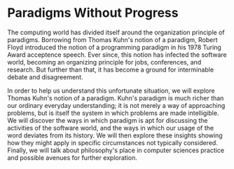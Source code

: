 # Paradigms Without Progress

The computing world has divided itself around the organization principle of paradigms. Borrowing from Thomas Kuhn's notion of a paradigm, Robert Floyd introduced the notion of a programming paradigm in his 1978 Turing Award acceptence speech. Ever since, this notion has infected the software world, becoming an organizing principle for jobs, conferences, and research. But further than that, it has become a ground for interminable debate and disagreement. 

In order to help us understand this unfortunate situation, we will explore Thomas Kuhn's notion of a paradigm. Kuhn's paradigm is much richer than our ordinary everyday understanding; it is not merely a way of approaching problems, but is itself the system in which problems are made intelligible. We will discover the ways in which paradigm is apt for discussing the activities of the software world, and the ways in which our usage of the word deviates from its history. We will then explore these insights showing how they might apply in specific circumstances not typically considered. Finally, we will talk about philosophy's place in computer sciences practice and possible avenues for further exploration.